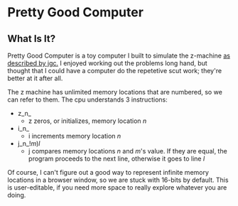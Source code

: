 Pretty Good Computer
=====================

What Is It?
-------------

Pretty Good Computer is a toy computer I built to simulate the z-machine [as described by jgc.](http://blog.jgc.org/2013/05/the-two-problems-i-had-to-solve-in-my.html)  I enjoyed working out the problems long hand, but thought that I could have a computer do the repetetive scut work; they're better at it after all.

The z machine has unlimited memory locations that are numbered, so we can refer to them.  The cpu understands 3 instructions:

* z_n_
  * z zeros, or initializes, memory location _n_
* i_n_
  * i increments memory location _n_
* j_n_!_m_)_l_
  * j compares memory locations _n_ and _m_'s value.  If they are equal, the program proceeds to the next line, otherwise it goes to line _l_

Of course, I can't figure out a good way to represent infinite memory locations in a browser window, so we are stuck with 16-bits by default.  This is user-editable, if you need more space to really explore whatever you are doing.